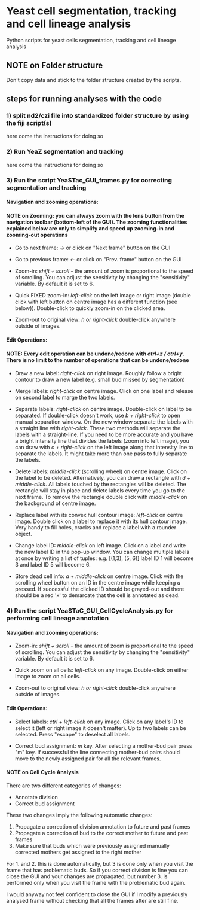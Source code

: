 # Yeast cell segmentation, tracking and cell lineage analysis
Python scripts for yeast cells segmentation, tracking and cell lineage analysis

## NOTE on Folder structure

Don't copy data and stick to the folder structure created by the scripts.

## steps for running analyses with the code
### 1) split nd2/czi file into standardized folder structure by using the fiji script(s)
here come the instructions for doing so

### 2) Run YeaZ segmentation and tracking
here come the instructions for doing so
### 3) Run the script YeaSTac_GUI_frames.py for correcting segmentation and tracking

#### Navigation and zooming operations:

#### NOTE on Zooming: you can always zoom with the lens button from the navigation toolbar (bottom-left of the GUI). The zooming functionalities explained below are only to simplify and speed up zooming-in and zooming-out operations

- Go to next frame: *&rarr;* or click on "Next frame" button on the GUI
- Go to previous frame: *&larr;* or click on "Prev. frame" button on the GUI

- Zoom-in: *shift + scroll* - the amount of zoom is proportional to the speed of scrolling. You can adjust the sensitivity by changing the "sensitivity" variable. By default it is set to 6.

- Quick FIXED zoom-in: *left-click* on the left image or right image (double click with left button on centre image has a different function (see below)). Double-click to quickly zoom-in on the clicked area.

- Zoom-out to original view: *h or right-click* double-click anywhere outside of images.

#### Edit Operations:

#### NOTE: Every edit operation can be undone/redone with *ctrl+z / ctrl+y*. There is no limit to the number of operations that can be undone/redone

- Draw a new label: *right-click* on right image. Roughly follow a bright contour to draw a new label (e.g. small bud missed by segmentation)

- Merge labels: *right-click* on centre image. Click on one label and release on second label to marge the two labels.

- Separate labels: *right-click* on centre image. Double-click on label to be separated. If double-click doesn't work, use *b + right-click* to open manual separation window. On the new window separate the labels with a straight line with *right-click*. These two methods will separate the labels with a straight-line. If you need to be more accurate and you have a bright intensity line that divides the labels (zoom into left image), you can draw with *c + right-click* on the left image along that intensity line to separate the labels. It might take more than one pass to fully separate the labels.

- Delete labels: *middle-click* (scrolling wheel) on centre image. Click on the label to be deleted. Alternatively, you can draw a rectangle with *d + middle-click*. All labels touched by the rectangles will be deleted. The rectangle will stay in place and delete labels every time you go to the next frame. To remove the rectangle double click with *middle-click* on the background of centre image.

- Replace label with its convex hull contour image: *left-click* on centre image. Double click on a label to replace it with its hull contour image. Very handy to fill holes, cracks and replace a label with a rounder object.

- Change label ID: *middle-click* on left image. Click on a label and write the new label ID in the pop-up window. You can change multiple labels at once by writing a list of tuples:
e.g. [(1,3), (5, 6)] label ID 1 will become 3 and label ID 5 will become 6.

- Store dead cell info: *a + middle-click* on centre image. Click with the scrolling wheel button on an ID in the centre image while keeping *a* pressed. If successful the clicked ID should be grayed-out and there should be a red 'x' to demarcate that the cell is annotated as dead.


### 4) Run the script YeaSTaC_GUI_CellCycleAnalysis.py for performing cell lineage annotation

#### Navigation and zooming operations:

- Zoom-in: *shift + scroll* - the amount of zoom is proportional to the speed of scrolling. You can adjust the sensitivity by changing the "sensitivity" variable. By default it is set to 6.

- Quick zoom on all cells: *left-click* on any image. Double-click on either image to zoom on all cells.

- Zoom-out to original view: *h or right-click* double-click anywhere outside of images.

#### Edit Operations:

- Select labels: *ctrl + left-click* on any image. Click on any label's ID to select it (left or right image it doesn't matter). Up to two labels can be selected. Press "escape" to deselect all labels.

- Correct bud assignment: *m* key. After selecting a mother-bud pair press "m" key. If successful the line connecting mother-bud pairs should move to the newly assigned pair for all the relevant frames.

#### NOTE on Cell Cycle Analysis

There are two different categories of changes:
- Annotate division
- Correct bud assignment

These two changes imply the following automatic changes:

1. Propagate a correction of division annotation to future and past frames
2. Propagate a correction of bud to the correct mother to future and past frames
3. Make sure that buds which were previously assigned manually corrected mothers get assigned to the right mother

For 1. and 2. this is done automatically, but 3 is done only when you visit the frame that has problematic buds. So if you correct division is fine you can close the GUI and your changes are propagated, but number 3. is performed only when you visit the frame with the problematic bud again.

I would anyway not feel confident to close the GUI if I modify a previously analysed frame without checking that all the frames after are still fine.
